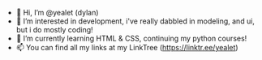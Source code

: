 - 👋 Hi, I’m @yealet (dylan)
- 👀 I’m interested in development, i've really dabbled in modeling, and ui, but i do mostly coding!
- 🌱 I’m currently learning HTML & CSS, continuing my python courses!
- 📫 You can find all my links at my LinkTree (https://linktr.ee/yealet)

<!---
yealetFNG is ✨ special ✨
--->

